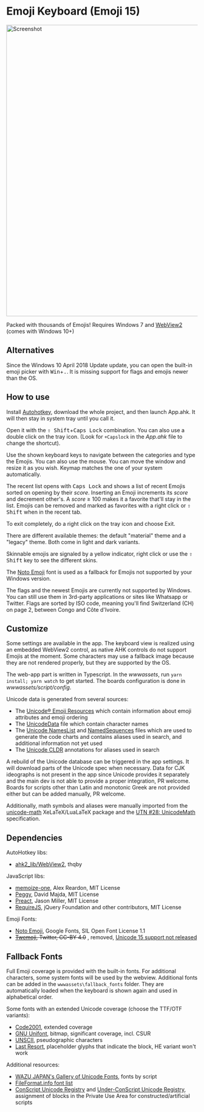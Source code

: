 Emoji Keyboard (Emoji 15)
==============
<img alt="Screenshot" src="https://i.imgur.com/rJFlKDm.png" width="766" />

Packed with thousands of Emojis!
Requires Windows 7
and [WebView2](https://go.microsoft.com/fwlink/p/?LinkId=2124703) (comes with Windows 10+)

Alternatives
------------
Since the Windows 10 April 2018 Update update, you can open the built-in emoji picker with <kbd>Win</kbd>+<kbd>.</kbd>. It is missing support for flags and emojis newer than the OS.

How to use
----------
Install [Autohotkey](https://autohotkey.com/), download the whole project, and then launch App.ahk. It will then stay in
system tray until you call it.

Open it with the <kbd>⇧ Shift</kbd>+<kbd>Caps Lock</kbd> combination.
You can also use a double click on the tray icon. (Look for `+Capslock` in the *App.ahk* file to change the shortcut).

Use the shown keyboard keys to navigate between the categories and type the Emojis. You can also use the mouse. You can move the window and resize it as you wish.
Keymap matches the one of your system automatically.

The recent list opens with <kbd>Caps Lock</kbd> and shows a list of recent Emojis sorted on opening by their *score*. Inserting an Emoji increments its *score* and decrement other's.
A *score* ≥ 100 makes it a favorite that'll stay in the list.
Emojis can be removed and marked as favorites with a right click or <kbd>⇧ Shift</kbd> when in the recent tab.

To exit completely, do a right click on the tray icon and choose Exit.

There are different available themes: the default "material" theme and a "legacy" theme. Both come in light and dark variants.

Skinnable emojis are signaled by a yellow indicator, right click or use the <kbd>⇧ Shift</kbd> key to see the different skins.

The [Noto Emoji](https://github.com/googlefonts/noto-emoji) font is used as a fallback for Emojis not supported by your Windows version.

The flags and the newest Emojis are currently not supported by Windows. You can still use them in 3rd-party applications or sites like Whatsapp or Twitter.
Flags are sorted by ISO code, meaning you'll find Switzerland (CH) on page 2, between Congo and Côte d'Ivoire.

Customize
---------
Some settings are available in the app.
The keyboard view is realized using an embedded WebView2 control, as native AHK controls do not support Emojis at the
moment.
Some characters may use a fallback image because they are not rendered properly, but they are supported by the OS.

The web-app part is written in Typescript.
In the *wwwassets*, run `yarn install; yarn watch` to get started.
The boards configuration is done in *wwwassets/script/config*.

Unicode data is generated from several sources:

- The [Unicode® Emoji Resources](http://unicode.org/emoji/) which contain information about emoji attributes and emoji
  ordering
- The [UnicodeData](http://unicode.org/Public/3.0-Update/UnicodeData-3.0.0.html) file which contain character names
- The [Unicode NamesList](https://unicode.org/Public/UNIDATA/NamesList.txt)
  and [NamedSequences](https://unicode.org/Public/UNIDATA/NamedSequences.txt) files which are used to generate the code
  charts
  and contains aliases used in search, and additional information not yet used
- The [Unicode CLDR](https://cldr.unicode.org/) annotations for aliases used in search

A rebuild of the Unicode database can be triggered in the app settings. It will download parts of the Unicode spec when
necessary.
Data for CJK ideographs is not present in the app since Unicode provides it separately and the main dev is not able to
provide a proper integration, PR welcome.
Boards for scripts other than Latin and monotonic Greek are not provided either but can be added manually, PR welcome.

Additionally, math symbols and aliases were manually imported from the [unicode-math](https://wspr.io/unicode-math/)
XeLaTeX/LuaLaTeX package and the [UTN #28: UnicodeMath](https://www.unicode.org/notes/tn28/) specification.

Dependencies
------------
AutoHotkey libs:

- [ahk2_lib/WebView2](https://github.com/thqby/ahk2_lib), thqby

JavaScript libs:

- [memoize-one](https://github.com/alexreardon/memoize-one.git), Alex Reardon, MIT License
- [Peggy](https://peggyjs.org/), David Majda, MIT License
- [Preact](https://preactjs.com/), Jason Miller, MIT License
- [RequireJS](https://github.com/requirejs/requirejs), jQuery Foundation and other contributors, MIT License

Emoji Fonts:

- [Noto Emoji](https://github.com/googlefonts/noto-emoji), Google Fonts, SIL Open Font License 1.1
- <del>[Twemoji](https://github.com/twitter/twemoji), Twitter, CC-BY 4.0</del>
  , removed, [Unicode 15 support not released](https://github.com/twitter/twemoji/issues/570)

Fallback Fonts
--------------
Full Emoji coverage is provided with the built-in fonts. For additional characters, some system fonts will be used by
the webview. Additional fonts can be added in the `wwwassets\fallback_fonts` folder. They are automatically loaded when
the keyboard is shown again and used in alphabetical order.

Some fonts with an extended Unicode coverage (choose the TTF/OTF variants):

- [Code2001](https://www.code2001.com/), extended coverage
- [GNU Unifont](http://unifoundry.com/unifont/index.html), bitmap, significant coverage, incl. CSUR
- [UNSCII](http://viznut.fi/unscii/), pseudographic characters
- [Last Resort](https://github.com/unicode-org/last-resort-font), placeholder glyphs that indicate the block, HE variant
  won't work

Additional resources:

- [WAZU JAPAN's Gallery of Unicode Fonts](http://www.wazu.jp/), fonts by script
- [FileFormat.info font list](https://www.fileformat.info/resource/software/font.htm)
- [ConScript Unicode Registry](https://www.evertype.com/standards/csur/)
  and [Under-ConScript Unicode Registry](https://www.kreativekorp.com/ucsur/), assignment of blocks in the Private Use
  Area for constructed/artificial scripts
